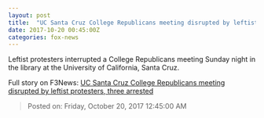 ```yaml
---
layout: post
title:  "UC Santa Cruz College Republicans meeting disrupted by leftist protesters, three arrested"
date: 2017-10-20 00:45:00Z
categories: fox-news
---
```


Leftist protesters interrupted a College Republicans meeting Sunday night in the library at the University of California, Santa Cruz.


Full story on F3News: [UC Santa Cruz College Republicans meeting disrupted by leftist protesters, three arrested](http://www.f3nws.com/n/uftbpB)

> Posted on: Friday, October 20, 2017 12:45:00 AM
